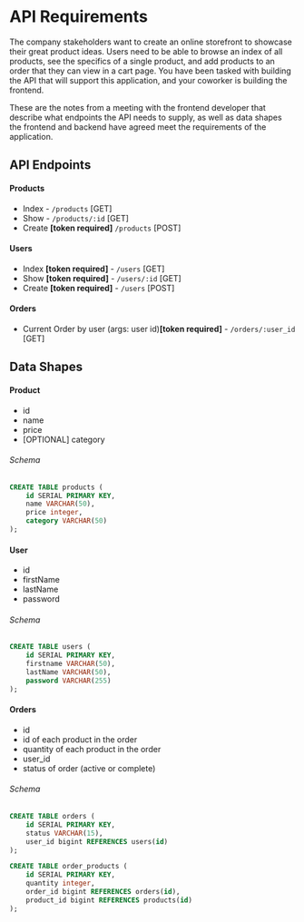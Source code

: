 # API Requirements

The company stakeholders want to create an online storefront to showcase their great product ideas. Users need to be able to browse an index of all products, see the specifics of a single product, and add products to an order that they can view in a cart page. You have been tasked with building the API that will support this application, and your coworker is building the frontend.

These are the notes from a meeting with the frontend developer that describe what endpoints the API needs to supply, as well as data shapes the frontend and backend have agreed meet the requirements of the application.

## API Endpoints

#### Products

- Index - `/products` [GET]
- Show - `/products/:id` [GET]
- Create **[token required]** `/products` [POST]
  <!-- - [OPTIONAL] Top 5 most popular products -->
  <!-- - [OPTIONAL] Products by category (args: product category) -->

#### Users

- Index **[token required]** - `/users` [GET]
- Show **[token required]** - `/users/:id` [GET]
- Create **[token required]** - `/users` [POST]

#### Orders

- Current Order by user (args: user id)**[token required]** - `/orders/:user_id` [GET]
<!-- - [OPTIONAL] Completed Orders by user (args: user id)[token required] -->

## Data Shapes

#### Product

- id
- name
- price
- [OPTIONAL] category

###### Schema

```sql
CREATE TABLE products (
    id SERIAL PRIMARY KEY,
    name VARCHAR(50),
    price integer,
    category VARCHAR(50)
);
```

#### User

- id
- firstName
- lastName
- password

###### Schema

```sql
CREATE TABLE users (
    id SERIAL PRIMARY KEY,
    firstname VARCHAR(50),
    lastName VARCHAR(50),
    password VARCHAR(255)
);
```

#### Orders

- id
- id of each product in the order
- quantity of each product in the order
- user_id
- status of order (active or complete)

###### Schema

```sql
CREATE TABLE orders (
    id SERIAL PRIMARY KEY,
    status VARCHAR(15),
    user_id bigint REFERENCES users(id)
);

CREATE TABLE order_products (
    id SERIAL PRIMARY KEY,
    quantity integer,
    order_id bigint REFERENCES orders(id),
    product_id bigint REFERENCES products(id)
);
```
